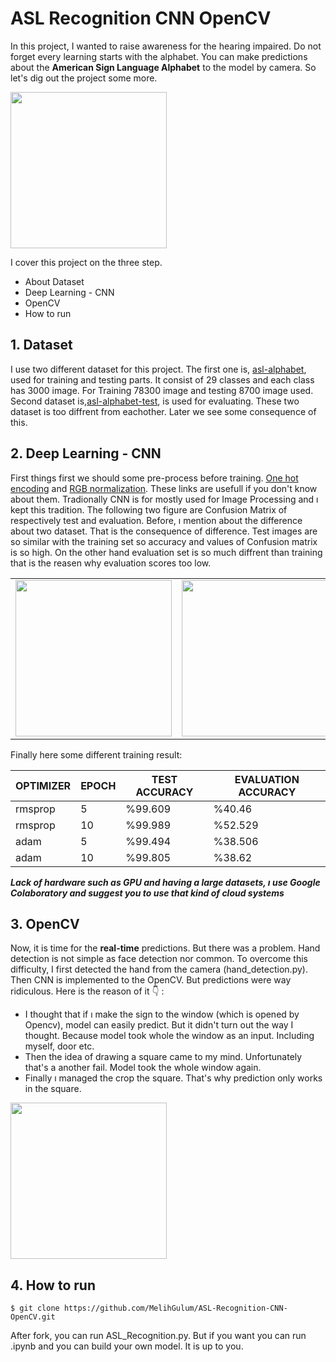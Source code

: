 # ASL Recognition CNN OpenCV

In this project, I wanted to raise awareness for the hearing impaired. Do not forget every learning starts with the alphabet. You can make predictions about the **American Sign Language Alphabet** to the model by camera. So let's dig out the project some more.


<img src="https://user-images.githubusercontent.com/81585804/168675071-f64e8df6-d62c-42af-a44b-7b554d3212cf.png" width="250" height="250">

I cover this project on the three step.
* About Dataset
* Deep Learning - CNN
* OpenCV
* How to run

## 1. Dataset
I use two different dataset for this project. The first one is, [asl-alphabet](https://www.kaggle.com/datasets/grassknoted/asl-alphabet), used for training and testing parts. It consist of 29 classes and each class has 3000 image. For Training 78300 image and  testing 8700 image used.
Second dataset is,[asl-alphabet-test](https://www.kaggle.com/datasets/danrasband/asl-alphabet-test), is used for evaluating. These two dataset is too diffrent from eachother. Later we see some consequence of this.

## 2. Deep Learning - CNN
First things first we should some pre-process before training. [One hot encoding](https://scikit-learn.org/stable/modules/generated/sklearn.preprocessing.OneHotEncoder.html) and [RGB normalization](https://akash0x53.github.io/blog/2013/04/29/RGB-Normalization/). These links are usefull if you don't know about them. Tradionally CNN is for mostly used for Image Processing and ı kept this tradition. The following two figure are Confusion Matrix of respectively test and evaluation.  Before, ı mention about the difference about two dataset.  That is the consequence of difference. Test images are so similar with the training set so accuracy and values of Confusion matrix is so high.  On the other hand evaluation set is so much diffrent than training that is the reasen why evaluation scores too low.


|  |  |   
| --- | --- |
| <img src="https://user-images.githubusercontent.com/81585804/168676983-3094ac59-9b7b-4f6e-97f2-3908624eae0c.png" width="250" height="250">| <img src="https://user-images.githubusercontent.com/81585804/168677085-43356f35-aed3-4e2d-b010-cec958e7a4d3.png" width="250" height="250">| %99.609 | %40.46 |


Finally here some different training result:

| OPTIMIZER | EPOCH | TEST ACCURACY | EVALUATION ACCURACY |
| --- | --- | --- | --- |
| rmsprop | 5 | %99.609 | %40.46 |
| rmsprop | 10 | %99.989 | %52.529 |
| adam | 5 | %99.494 | %38.506 |
| adam | 10 | %99.805 | %38.62 |

***Lack of hardware such as GPU and having a large datasets, ı use Google Colaboratory and suggest you to use that kind of cloud systems***

## 3. OpenCV
Now, it is time for the **real-time** predictions. But there was a problem. Hand detection is not simple as face detection nor common. To overcome this difficulty, I first detected the hand from the camera (hand_detection.py).
Then CNN is implemented to the OpenCV. But predictions were way ridiculous. Here is the reason of it :point_down: : 

* I thought that if ı make the sign to the window (which is opened by Opencv), model can easily predict. But it didn't turn out the way I thought. Because model took whole the window as an input. Including myself, door etc.
* Then the idea of drawing a square came to my mind. Unfortunately that's a another fail. Model took the whole window again.
* Finally ı managed the crop the square. That's why prediction only works in the square.



<img src="https://user-images.githubusercontent.com/81585804/168678162-4722404a-1fd3-44d9-8f6e-ab90ce95abb4.jpeg" width="250" height="250">


## 4. How to run 
 ```console
$ git clone https://github.com/MelihGulum/ASL-Recognition-CNN-OpenCV.git
```

After fork, you can run ASL_Recognition.py. But if you want you can run .ipynb and you can build your own model. It is up to you. 
